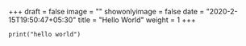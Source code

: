 +++
draft = false
image = ""
showonlyimage = false
date = "2020-2-15T19:50:47+05:30"
title = "Hello World"
weight = 1
+++

```{python}
print("hello world")
```
<!--more-->